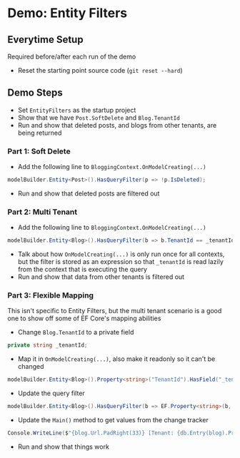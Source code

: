﻿# Demo: Entity Filters

## Everytime Setup

Required before/after each run of the demo

* Reset the starting point source code (`git reset --hard`)


## Demo Steps

* Set `EntityFilters` as the startup project
* Show that we have `Post.SoftDelete` and `Blog.TenantId`
* Run and show that deleted posts, and blogs from other tenants, are being returned

### Part 1: Soft Delete

* Add the following line to `BloggingContext.OnModelCreating(...)`

```c#
modelBuilder.Entity<Post>().HasQueryFilter(p => !p.IsDeleted);
```

* Run and show that deleted posts are filtered out

### Part 2: Multi Tenant

* Add the following line to `BloggingContext.OnModelCreating(...)`

```c#
modelBuilder.Entity<Blog>().HasQueryFilter(b => b.TenantId == _tenantId);
```

* Talk about how `OnModelCreating(...)` is only run once for all contexts, but the filter is stored as an expression so that `_tenantId` is read lazily from the context that is executing the query
* Run and show that data from other tenants is filtered out

### Part 3: Flexible Mapping

This isn't specific to Entity Filters, but the multi tenant scenario is a good one to show off some of EF Core's mapping abilities

* Change `Blog.TenantId` to a private field

```c#
private string _tenantId;
```

*  Map it in `OnModelCreating(...)`, also make it readonly so it can't be changed

```c#
modelBuilder.Entity<Blog>().Property<string>("TenantId").HasField("_tenantId").Metadata.IsReadOnlyAfterSave = true;
```

* Update the query filter

```c#
modelBuilder.Entity<Blog>().HasQueryFilter(b => EF.Property<string>(b, "TenantId") == _tenantId);
```

* Update the `Main()` method to get values from the change tracker

```c#
Console.WriteLine($"{blog.Url.PadRight(33)} [Tenant: {db.Entry(blog).Property("TenantId").CurrentValue}]");
```

* Run and show that things work